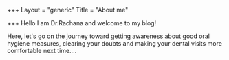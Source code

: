 +++
Layout = "generic"
Title = "About me"

+++
Hello I am Dr.Rachana and welcome to my blog!

Here, let's go on the journey toward getting awareness about good oral hygiene measures, clearing your doubts and making your dental visits more comfortable next time....